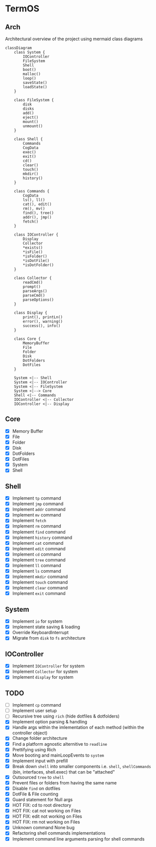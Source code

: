 # TermOS

## Arch

Architectural overview of the project using mermaid class diagrams

```mermaid
classDiagram
    class System {
        IOController
        FileSystem
        Shell
        boot()
        malloc()
        loop()
        saveState()
        loadState()
    }

    class FileSystem {
        disk
        disks
        add()
        eject()
        mount()
        unmount()
    }

    class Shell {
        Commands
        CogData
        exec()
        exit()
        cd()
        clear()
        touch()
        mkdir()
        history()
    }

    class Commands {
        CogData
        ls(), ll()
        cat(), edit()
        rm(), mv()
        find(), tree()
        addr(), jmp()
        fetch()
    }

    class IOController {
        Display
        Collector
        *exists()
        *isFile()
        *isFolder()
        *isDotFile()
        *isDotFolder()
    }

    class Collector {
        readCmd()
        prompt()
        parseArgs()
        parseCmd()
        parseOptions()
    }

    class Display {
        print(), printLn()
        error(), warning()
        success(), info()
    }

    class Core {
        MemoryBuffer
        File
        Folder
        Disk
        DotFolders
        DotFiles
    }

    System <|-- Shell
    System <|-- IOController
    System <|-- FileSystem
    System <|--> Core
    Shell <|-- Commands
    IOController <|-- Collector
    IOController <|-- Display

```

## Core

- [x] Memory Buffer
- [x] File
- [x] Folder
- [x] Disk
- [x] DotFolders
- [x] DotFiles
- [x] System
- [x] Shell

## Shell

- [x] Implement `tp` command
- [x] Implement `jmp` command
- [x] Implement `addr` command
- [x] Implement `mv` command
- [x] Implement `fetch`
- [x] Implement `rm` command
- [x] Implement `find` command
- [x] Implement `history` command
- [x] Implement `cat` command
- [x] Implement `edit` command
- [x] Implement `cd` command
- [x] Implement `tree` command
- [x] Implement `ll` command
- [x] Implement `ls` command
- [x] Implement `mkdir` command
- [x] Implement `touch` command
- [x] Implement `clear` command
- [x] Implement `exit` command

## System

- [x] Implement `io` for system
- [x] Implement state saving & loading
- [x] Override KeyboardInterrupt
- [x] Migrate from `disk` to `fs` architecture

## IOController

- [x] Implement `IOController` for system
- [x] Implement `Collector` for system
- [x] Implement `display` for system

## TODO

- [ ] Implement `cp` command
- [ ] Implement user setup
- [ ] Recursive tree using `rich` (hide dotfiles & dotfolders)
- [x] Implement option parsing & handling
- [x] Handle args within the imlementation of each method (within the controller object)
- [x] Change folder architecture
- [x] Find a platform agnostic alternitive to `readline`
- [x] Prettifying using Rich
- [x] Move booting and mainLoopEvents to `system`
- [x] Implement input with prefill
- [x] Break down `shell` into smaller components i.e. `shell`, `shellCommands` (bin, interfaces, shell.exec) that can be "attached"
- [x] Outsourced `tree` to `shell`
- [x] Prevent files or folders from having the same name
- [x] Disable `find` on dotfiles
- [x] DotFile & File counting
- [x] Guard statement for Null args
- [x] HOT FIX: cd to root directory
- [x] HOT FIX: cat not working on Files
- [x] HOT FIX: edit not working on Files
- [x] HOT FIX: rm not working on Files
- [x] Unknown command None bug
- [x] Refactoring shell commands implementations
- [x] Implement command line arguments parsing for shell commands
